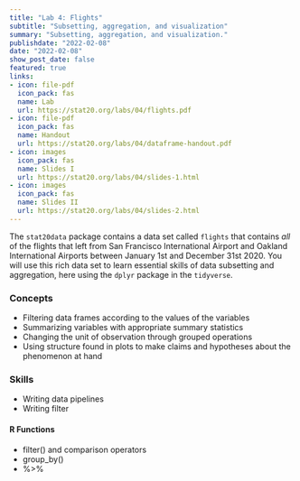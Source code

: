 ```yaml
---
title: "Lab 4: Flights"
subtitle: "Subsetting, aggregation, and visualization"
summary: "Subsetting, aggregation, and visualization."
publishdate: "2022-02-08"
date: "2022-02-08"
show_post_date: false
featured: true
links:
- icon: file-pdf
  icon_pack: fas
  name: Lab
  url: https://stat20.org/labs/04/flights.pdf
- icon: file-pdf
  icon_pack: fas
  name: Handout
  url: https://stat20.org/labs/04/dataframe-handout.pdf
- icon: images
  icon_pack: fas
  name: Slides I
  url: https://stat20.org/labs/04/slides-1.html
- icon: images
  icon_pack: fas
  name: Slides II
  url: https://stat20.org/labs/04/slides-2.html
---
```


The `stat20data` package contains a data set called `flights` that contains *all* of the flights that left from San Francisco International Airport and Oakland International Airports between January 1st and December 31st 2020. You will use this rich data set to learn essential skills of data subsetting and aggregation, here using the `dplyr` package in the `tidyverse`.

### Concepts
- Filtering data frames according to the values of the variables
- Summarizing variables with appropriate summary statistics
- Changing the unit of observation through grouped operations
- Using structure found in plots to make claims and hypotheses about the phenomenon at hand

### Skills
- Writing data pipelines
- Writing filter

#### R Functions
- filter() and comparison operators
- group_by()
- %>%

